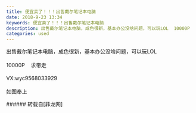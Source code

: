 ```yaml
---
title: 便宜卖了！！！出售戴尔笔记本电脑
date: 2018-9-23 13:34
keywords: 便宜卖了！！！出售戴尔笔记本电脑
description: 出售戴尔笔记本电脑，成色很新，基本办公没啥问题，可以玩LOL  10000P    求带走VX:wyc9568033929如图奉上
categories: used
---
```

<td class="t_f" id="postmessage_1866384">

出售戴尔笔记本电脑，成色很新，基本办公没啥问题，可以玩LOL  <br/>
<br/>
10000P    求带走<br/>
<br/>
VX:wyc9568033929<br/>
<br/>
如图奉上<br/>
</td>
###### 转载自[菲龙网]